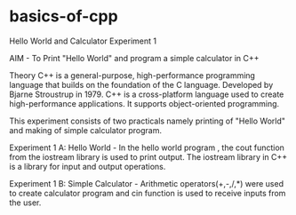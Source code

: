 # basics-of-cpp
Hello World and Calculator
Experiment 1

AIM - To Print "Hello World" and program a simple calculator in C++

Theory
C++ is a general-purpose, high-performance programming language that builds on the foundation of the C language. Developed by Bjarne Stroustrup in 1979. C++ is a cross-platform language used to create high-performance applications. It supports object-oriented programming.

This experiment consists of two practicals namely printing of "Hello World" and making of simple calculator program.

Experiment 1 A: Hello World -
In the hello world program , the cout function from the iostream library is used to print output. The iostream library in C++ is a library for input and output operations.

Experiment 1 B: Simple Calculator -
Arithmetic operators(+,-,/,*) were used to create calculator program and cin function is used to receive inputs from the user.
